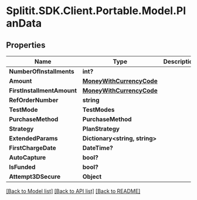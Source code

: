 # Splitit.SDK.Client.Portable.Model.PlanData
## Properties

Name | Type | Description | Notes
------------ | ------------- | ------------- | -------------
**NumberOfInstallments** | **int?** |  | [optional] 
**Amount** | [**MoneyWithCurrencyCode**](MoneyWithCurrencyCode.md) |  | [optional] 
**FirstInstallmentAmount** | [**MoneyWithCurrencyCode**](MoneyWithCurrencyCode.md) |  | [optional] 
**RefOrderNumber** | **string** |  | [optional] 
**TestMode** | **TestModes** |  | [optional] 
**PurchaseMethod** | **PurchaseMethod** |  | [optional] 
**Strategy** | **PlanStrategy** |  | [optional] 
**ExtendedParams** | **Dictionary&lt;string, string&gt;** |  | [optional] 
**FirstChargeDate** | **DateTime?** |  | [optional] 
**AutoCapture** | **bool?** |  | [optional] 
**IsFunded** | **bool?** |  | [optional] 
**Attempt3DSecure** | **Object** |  | [optional] 

[[Back to Model list]](../README.md#documentation-for-models) [[Back to API list]](../README.md#documentation-for-api-endpoints) [[Back to README]](../README.md)

